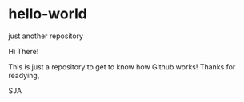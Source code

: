 # hello-world
just another repository

Hi There!

This is just a repository to get to know how Github works!
Thanks for readying,

SJA
